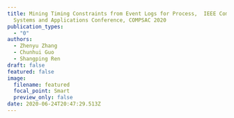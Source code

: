 ```yaml
---
title: Mining Timing Constraints from Event Logs for Process,  IEEE Computers,
  Systems and Applications Conference, COMPSAC 2020
publication_types:
  - "0"
authors:
  - Zhenyu Zhang
  - Chunhui Guo
  - Shangping Ren
draft: false
featured: false
image:
  filename: featured
  focal_point: Smart
  preview_only: false
date: 2020-06-24T20:47:29.513Z
---
```


